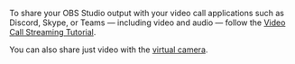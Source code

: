 To share your OBS Studio output with your video call applications such as Discord, Skype, or Teams — including video and audio — follow the [Video Call Streaming Tutorial](https://obsproject.com/kb/video-call-streaming-tutorial).

You can also share just video with the [virtual camera](https://obsproject.com/kb/virtual-camera-guide).